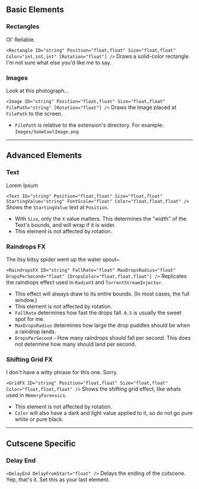 ## Basic Elements
### Rectangles
Ol' Reliable.

`<Rectangle ID="string" Position="float,float" Size="float,float" Color="int,int,int" [Rotation="float"] />`
Draws a solid-color rectangle. I'm not sure what else you'd like me to say.

### Images
Look at this photograph...

`<Image ID="string" Position="float,float" Size="float,float" FilePath="string" [Rotation="float"] />`
Draws the image placed at `FilePath` to the screen.
* `FilePath` is relative to the extension's directory. For example: `Images/SomeCoolImage.png`

---

## Advanced Elements
### Text
Lorem Ipsum

`<Text ID="string" Position="float,float" Size="float,float" StartingValue="string" FontScale="float" Color="float,float,float" />`
Shows the `StartingValue` text at `Position`.
* With `Size`, only the `X` value matters. This determines the "width" of the Text's bounds, and will wrap if it is wider.
* This element is not affected by rotation.

### Raindrops FX
The itsy bitsy spider went up the water spout~

`<RaindropsFX ID="string" FallRate="float" MaxDropsRadius="float" DropsPerSecond="float" [DropsColor="float,float,float"] />`
Replicates the raindrops effect used in `RadioV3` and `TorrentStreamInjector`.
* This effect will always draw to its entire bounds. (In most cases, the full window.)
* This element is not affected by rotation.
* `FallRate` determines how fast the drops fall. `0.5` is usually the sweet spot for me.
* `MaxDropsRadius` determines how large the drop puddles should be when a raindrop lands.
* `DropsPerSecond` - How many raindrops should fall per second. This does not determine how many should land per second.

### Shifting Grid FX
I don't have a witty phrase for this one. Sorry.

`<GridFX ID="string" Position="float,float" Size="float,float" Color="float,float,float" />`
Shows the shifting grid effect, like whats used in `MemoryForensics`.
* This element is not affected by rotation.
* `Color` will also have a dark and light value applied to it, so do not go pure white or pure black.

---

## Cutscene Specific
### Delay End
`<DelayEnd DelayFromStart="float" />`
Delays the ending of the cutscene. Yep, that's it. Set this as your last element.